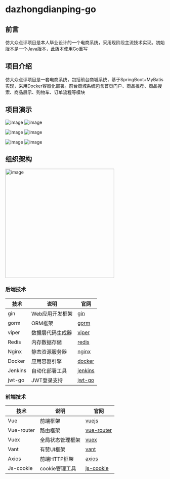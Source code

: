 # dazhongdianping-go

## 前言
仿大众点评项目是本人毕业设计的一个电商系统，采用现阶段主流技术实现。初始版本是一个Java版本，此版本使用Go重写

## 项目介绍
仿大众点评项目是一套电商系统，包括前台商城系统，基于SpringBoot+MyBatis实现，采用Docker容器化部署。前台商城系统包含首页门户、商品推荐、商品搜索、商品展示、购物车、订单流程等模块



## 项目演示

![image](https://github.com/Linked-zj/dazhongdinapingApi/assets/49391687/3a094118-2129-41fd-afdf-4175c55f1ce6) ![image](https://github.com/Linked-zj/dazhongdinapingApi/assets/49391687/1a008b90-cc87-4385-b252-59d1ad1faa4b)

![image](https://github.com/Linked-zj/dazhongdinapingApi/assets/49391687/1092c3a1-3047-497c-9772-d29795e6bcba) ![image](https://github.com/Linked-zj/dazhongdinapingApi/assets/49391687/86224f55-480a-4f4c-bf08-062766be47a8)

![image](https://github.com/Linked-zj/dazhongdinapingApi/assets/49391687/769ba6b8-b37d-4e4e-92d2-c9020dbff3bb) ![image](https://github.com/Linked-zj/dazhongdinapingApi/assets/49391687/b9dc6fd4-99fa-4bbc-8365-b3bea2825467)


## 组织架构
<img width="344" alt="image" src="https://github.com/Linked-zj/dazhongdianping-go/assets/49391687/7e3f154a-c04c-42f6-af85-3f3763d079d9">


### 后端技术


| 技术                | 说明                   | 官网                                                  |
|---------------------|------------------------|-------------------------------------------------------|
| gin                 | Web应用开发框架          | [gin](https://gin-gonic.com/) |
| gorm                | ORM框架                 | [gorm](https://gorm.io/) |
| viper               | 数据层代码生成器          | [viper](https://github.com/spf13/viper) |
| Redis               | 内存数据存储            | [redis](https://redis.io/) |
| Nginx               | 静态资源服务器         | [nginx](https://www.nginx.com/) |
| Docker              | 应用容器引擎           | [docker](https://www.docker.com) |
| Jenkins             | 自动化部署工具         | [jenkins](https://github.com/jenkinsci/jenkins) |
| jwt-go              | JWT登录支持            | [jwt-go](https://github.com/jwtk/jjwt](https://github.com/dgrijalva/jwt-go)) |



### 前端技术

| 技术        | 说明                      | 官网                                            |
|-------------|---------------------------|-------------------------------------------------|
| Vue         | 前端框架                  | [vuejs](https://vuejs.org/)                     |
| Vue-router  | 路由框架                  | [vue-router](https://router.vuejs.org/)         |
| Vuex        | 全局状态管理框架          | [vuex](https://vuex.vuejs.org/)                 |
| Vant        | 有赞UI框架                | [vant](http://mui.ucmed.cn/#/zh-CN/intro)             |
| Axios       | 前端HTTP框架              | [axios](https://github.com/axios/axios)         |
| Js-cookie   | cookie管理工具            | [js-cookie](https://github.com/js-cookie/js-cookie) |


